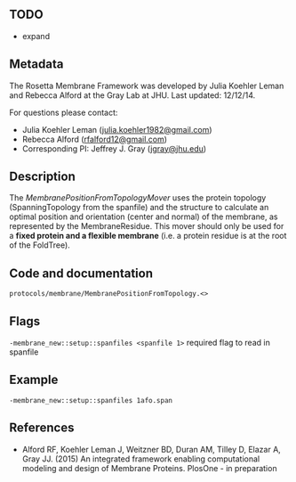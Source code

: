 ## TODO

- expand

## Metadata

The Rosetta Membrane Framework was developed by Julia Koehler Leman and Rebecca Alford at the Gray Lab at JHU. 
Last updated: 12/12/14. 

For questions please contact: 
- Julia Koehler Leman ([julia.koehler1982@gmail.com](julia.koehler1982@gmail.com))
- Rebecca Alford ([rfalford12@gmail.com](rfalford12@gmail.com))
- Corresponding PI: Jeffrey J. Gray ([jgray@jhu.edu](jgray@jhu.edu))

## Description

The *MembranePositionFromTopologyMover* uses the protein topology (SpanningTopology from the spanfile) and the structure to calculate an optimal position and orientation (center and normal) of the membrane, as represented by the MembraneResidue. This mover should only be used for a **fixed protein and a flexible membrane** (i.e. a protein residue is at the root of the FoldTree).

## Code and documentation

`protocols/membrane/MembranePositionFromTopology.<>`

## Flags

`-membrane_new::setup::spanfiles <spanfile 1>` required flag to read in spanfile

## Example

`-membrane_new::setup::spanfiles 1afo.span`

## References

* Alford RF, Koehler Leman J, Weitzner BD, Duran AM, Tilley D, Elazar A, Gray JJ. (2015) An integrated framework enabling computational modeling and design of Membrane Proteins. PlosOne - in preparation 
